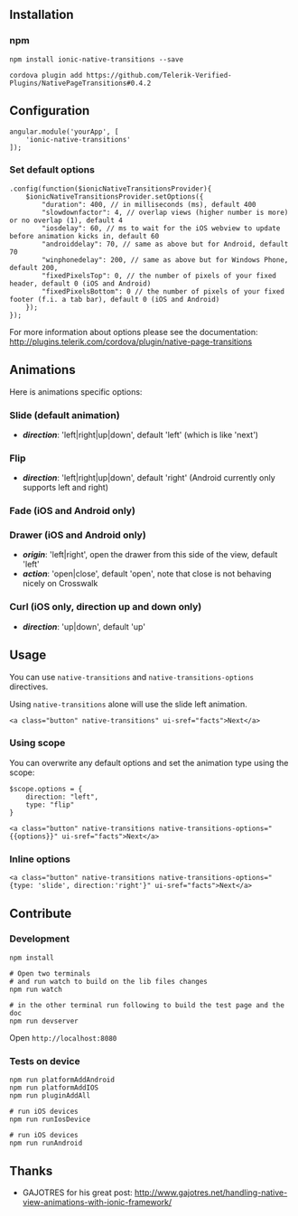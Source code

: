 ## Installation

### npm

```
npm install ionic-native-transitions --save

cordova plugin add https://github.com/Telerik-Verified-Plugins/NativePageTransitions#0.4.2
```

## Configuration

```
angular.module('yourApp', [
    'ionic-native-transitions'
]);
```

### Set default options

```
.config(function($ionicNativeTransitionsProvider){
    $ionicNativeTransitionsProvider.setOptions({
        "duration": 400, // in milliseconds (ms), default 400
        "slowdownfactor": 4, // overlap views (higher number is more) or no overlap (1), default 4
        "iosdelay": 60, // ms to wait for the iOS webview to update before animation kicks in, default 60
        "androiddelay": 70, // same as above but for Android, default 70
        "winphonedelay": 200, // same as above but for Windows Phone, default 200,
        "fixedPixelsTop": 0, // the number of pixels of your fixed header, default 0 (iOS and Android)
        "fixedPixelsBottom": 0 // the number of pixels of your fixed footer (f.i. a tab bar), default 0 (iOS and Android)
    });
});
```

For more information about options please see the documentation: <http://plugins.telerik.com/cordova/plugin/native-page-transitions>

## Animations

Here is animations specific options:

### Slide (default animation)

* ***direction***: 'left|right|up|down', default 'left' (which is like 'next')

### Flip

* ***direction***: 'left|right|up|down', default 'right' (Android currently only supports left and right)

### Fade (iOS and Android only)

### Drawer (iOS and Android only)

* ***origin***: 'left|right', open the drawer from this side of the view, default 'left'
* ***action***: 'open|close', default 'open', note that close is not behaving nicely on Crosswalk

### Curl (iOS only, direction up and down only)

* ***direction***: 'up|down', default 'up'

## Usage

You can use `native-transitions` and `native-transitions-options` directives.

Using `native-transitions` alone will use the slide left animation.

```
<a class="button" native-transitions" ui-sref="facts">Next</a>
```

### Using scope

You can overwrite any default options and set the animation type using the scope:

```
$scope.options = {
    direction: "left",
    type: "flip"
}
```

```
<a class="button" native-transitions native-transitions-options="{{options}}" ui-sref="facts">Next</a>
```

### Inline options

```
<a class="button" native-transitions native-transitions-options="{type: 'slide', direction:'right'}" ui-sref="facts">Next</a>
```

## Contribute

### Development

```
npm install

# Open two terminals
# and run watch to build on the lib files changes
npm run watch

# in the other terminal run following to build the test page and the doc
npm run devserver
```

Open ```http://localhost:8080```

### Tests on device

```
npm run platformAddAndroid
npm run platformAddIOS
npm run pluginAddAll

# run iOS devices
npm run runIosDevice

# run iOS devices
npm run runAndroid
```

## Thanks

* GAJOTRES for his great post: <http://www.gajotres.net/handling-native-view-animations-with-ionic-framework/>
